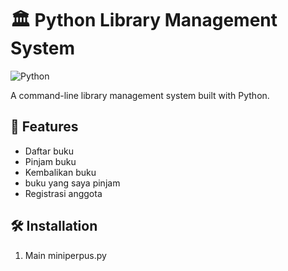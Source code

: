 # 🏛️ Python Library Management System

![Python](https://img.shields.io/badge/python-3670A0?style=for-the-badge&logo=python&logoColor=ffdd54)

A command-line library management system built with Python.

## 🌟 Features
- Daftar buku
- Pinjam buku
- Kembalikan buku
- buku yang saya pinjam
- Registrasi anggota

## 🛠️ Installation
1. Main miniperpus.py

